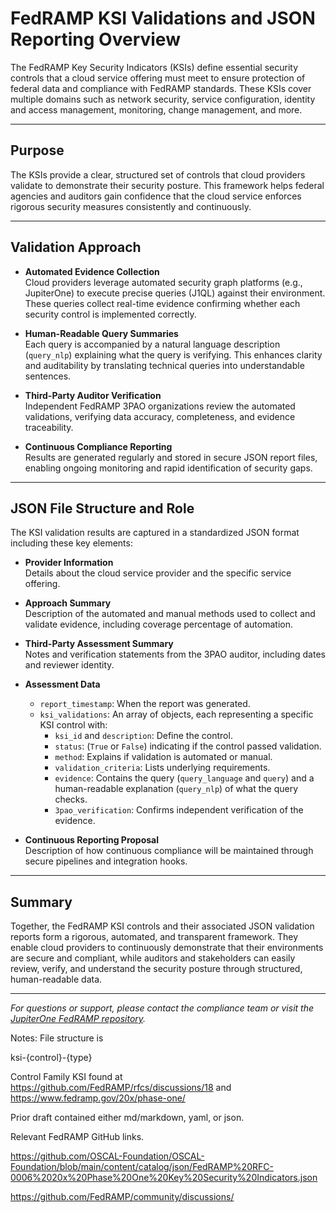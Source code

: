 # FedRAMP KSI Validations and JSON Reporting Overview

The FedRAMP Key Security Indicators (KSIs) define essential security controls that a cloud service offering must meet to ensure protection of federal data and compliance with FedRAMP standards. These KSIs cover multiple domains such as network security, service configuration, identity and access management, monitoring, change management, and more.

---

## Purpose

The KSIs provide a clear, structured set of controls that cloud providers validate to demonstrate their security posture. This framework helps federal agencies and auditors gain confidence that the cloud service enforces rigorous security measures consistently and continuously.

---

## Validation Approach

- **Automated Evidence Collection**  
  Cloud providers leverage automated security graph platforms (e.g., JupiterOne) to execute precise queries (J1QL) against their environment. These queries collect real-time evidence confirming whether each security control is implemented correctly.

- **Human-Readable Query Summaries**  
  Each query is accompanied by a natural language description (`query_nlp`) explaining what the query is verifying. This enhances clarity and auditability by translating technical queries into understandable sentences.

- **Third-Party Auditor Verification**  
  Independent FedRAMP 3PAO organizations review the automated validations, verifying data accuracy, completeness, and evidence traceability.

- **Continuous Compliance Reporting**  
  Results are generated regularly and stored in secure JSON report files, enabling ongoing monitoring and rapid identification of security gaps.

---

## JSON File Structure and Role

The KSI validation results are captured in a standardized JSON format including these key elements:

- **Provider Information**  
  Details about the cloud service provider and the specific service offering.

- **Approach Summary**  
  Description of the automated and manual methods used to collect and validate evidence, including coverage percentage of automation.

- **Third-Party Assessment Summary**  
  Notes and verification statements from the 3PAO auditor, including dates and reviewer identity.

- **Assessment Data**  
  - `report_timestamp`: When the report was generated.  
  - `ksi_validations`: An array of objects, each representing a specific KSI control with:  
    - `ksi_id` and `description`: Define the control.  
    - `status`: (`True` or `False`) indicating if the control passed validation.  
    - `method`: Explains if validation is automated or manual.  
    - `validation_criteria`: Lists underlying requirements.  
    - `evidence`: Contains the query (`query_language` and `query`) and a human-readable explanation (`query_nlp`) of what the query checks.  
    - `3pao_verification`: Confirms independent verification of the evidence.

- **Continuous Reporting Proposal**  
  Description of how continuous compliance will be maintained through secure pipelines and integration hooks.

---

## Summary

Together, the FedRAMP KSI controls and their associated JSON validation reports form a rigorous, automated, and transparent framework. They enable cloud providers to continuously demonstrate that their environments are secure and compliant, while auditors and stakeholders can easily review, verify, and understand the security posture through structured, human-readable data.

---

*For questions or support, please contact the compliance team or visit the [JupiterOne FedRAMP repository](https://github.com/JupiterOne/).*

Notes:
File structure is

ksi-{control}-{type}

Control Family KSI found at https://github.com/FedRAMP/rfcs/discussions/18 and https://www.fedramp.gov/20x/phase-one/

Prior draft contained either md/markdown, yaml, or json.

Relevant FedRAMP GitHub links.

https://github.com/OSCAL-Foundation/OSCAL-Foundation/blob/main/content/catalog/json/FedRAMP%20RFC-0006%2020x%20Phase%20One%20Key%20Security%20Indicators.json

https://github.com/FedRAMP/community/discussions/
